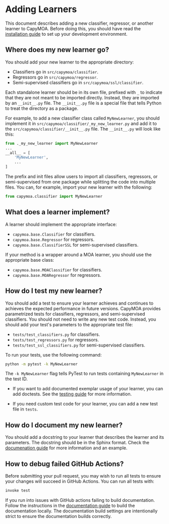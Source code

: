 # Adding Learners
This document describes adding a new classifier, regressor, or 
another learner to CapyMOA. Before doing this, you should have read the
[installation guide](../installation.md) to set up your development environment.

## Where does my new learner go?
You should add your new learner to the appropriate directory:
- Classifiers go in `src/capymoa/classifier`.
- Regressors go in `src/capymoa/regressor`.
- Semi-supervised classifiers go in `src/capymoa/ssl/classifier`.

Each standalone learner should be in its own file, prefixed with `_` to indicate that they are not meant to be imported directly. Instead, they are imported by an `__init__.py` file. The `__init__.py` file is a special file that tells Python to treat the directory as a package.

For example, to add a new classifier class called `MyNewLearner`, you should implement it in `src/capymoa/classifier/_my_new_learner.py` and add it to the `src/capymoa/classifier/__init__.py` file. The `__init__.py` will look like this:
```python
from ._my_new_learner import MyNewLearner
...
__all__ = [
    'MyNewLearner',
    ...
]
```

The prefix and init files allow users to import all classifiers, regressors, 
or semi-supervised from one package while splitting the code into multiple files. You can, for example, import your new learner with the following:
```python
from capymoa.classifier import MyNewLearner
```

## What does a learner implement?
<!-- TODO: Link to capymoa documentation -->
A learner should implement the appropriate interface:
* `capymoa.base.Classifier` for classifiers.
* `capymoa.base.Regressor` for regressors.
* `capymoa.base.ClassifierSSL` for semi-supervised classifiers.

If your method is a wrapper around a MOA learner, you should use the appropriate
base class:
* `capymoa.base.MOAClassifier` for classifiers.
* `capymoa.base.MOARegressor` for regressors.

## How do I test my new learner?
You should add a test to ensure your learner achieves and continues to achieves
the expected performance in future versions. CapyMOA provides parametrized
tests for classifiers, regressors, and semi-supervised classifiers. You should
not need to write any new test code. Instead, you should add your test's
parameters to the appropriate test file:
- `tests/test_classifiers.py` for classifiers.
- `tests/test_regressors.py` for regressors.
- `tests/test_ssl_classifiers.py` for semi-supervised classifiers.

To run your tests, use the following command:
```bash
python -m pytest -k MyNewLearner
```
The `-k MyNewLearner` flag tells PyTest to run tests containing `MyNewLearner` in the test ID.

* If you want to add documented exemplar usage of your learner, you can add doctests.
See the [testing guide](tests.md) for more information.

* If you need custom test code for your learner, you can add a new test file in
`tests`.

## How do I document my new learner?
You should add a docstring to your learner that describes the learner and its
parameters. The docstring should be in the Sphinx format. Check the 
[documenation guide](docs.md) for more information and an example.

## How to debug failed GitHub Actions?
Before submitting your pull request, you may wish to run all tests to
ensure your changes will succeed in GitHub Actions. You can run all tests with:
```bash
invoke test
```
If you run into issues with GitHub actions failing to build documentation. Follow
the instructions in the [documentation guide](docs.md) to build the documentation locally. The documentation build settings are intentionally strict to ensure the documentation builds correctly.
